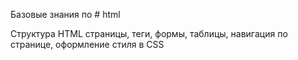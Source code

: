 Базовые знания по # html

Структура HTML страницы, теги, формы, таблицы, навигация по странице, оформление стиля в CSS
